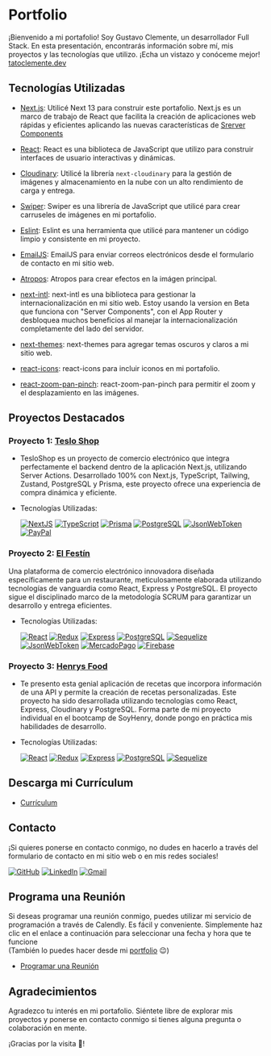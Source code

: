 # Portfolio

¡Bienvenido a mi portafolio! Soy Gustavo Clemente, un desarrollador Full Stack. En esta presentación, encontrarás información sobre mí, mis proyectos y las tecnologías que utilizo.
¡Echa un vistazo y conóceme mejor! [tatoclemente.dev](https://www.tatoclemente.dev/)

## Tecnologías Utilizadas

- [Next.js](https://nextjs.org/): Utilicé Next 13 para construir este portafolio. Next.js es un marco de trabajo de React que facilita la creación de aplicaciones web rápidas y eficientes aplicando las nuevas características de [Srerver Components](https://nextjs.org/docs/app/building-your-application/rendering/server-components)

- [React](https://reactjs.org/): React es una biblioteca de JavaScript que utilizo para construir interfaces de usuario interactivas y dinámicas.

- [Cloudinary](https://cloudinary.com/): Utilicé la librería `next-cloudinary` para la gestión de imágenes y almacenamiento en la nube con un alto rendimiento de carga y entrega.

- [Swiper](https://swiperjs.com/): Swiper es una librería de JavaScript que utilicé para crear carruseles de imágenes en mi portafolio.

- [Eslint](https://eslint.org/): Eslint es una herramienta que utilicé para mantener un código limpio y consistente en mi proyecto.

- [EmailJS](https://www.emailjs.com/): EmailJS para enviar correos electrónicos desde el formulario de contacto en mi sitio web.

- [Atropos](https://github.com/davidkpiano/atropos): Atropos para crear efectos en la imágen principal.

- [next-intl](https://github.com/vinissimus/next-intl): next-intl es una biblioteca para gestionar la internacionalización en mi sitio web. Estoy usando la version en Beta que funciona con "Server Components", con el App Router y desbloquea muchos beneficios al manejar la internacionalización completamente del lado del servidor.

- [next-themes](https://github.com/pacocoursey/next-themes): next-themes para agregar temas oscuros y claros a mi sitio web.

- [react-icons](https://react-icons.github.io/react-icons/): react-icons para incluir iconos en mi portafolio.

- [react-zoom-pan-pinch](https://github.com/ben174/react-zoom-pan-pinch): react-zoom-pan-pinch para permitir el zoom y el desplazamiento en las imágenes.

## Proyectos Destacados

### Proyecto 1: [Teslo Shop](https://tesloshop-gc.vercel.app/)
- TesloShop es un proyecto de comercio electrónico que integra perfectamente el backend dentro de la aplicación Next.js, utilizando Server Actions. Desarrollado 100% con Next.js, TypeScript, Tailwing, Zustand, PostgreSQL y Prisma, este proyecto ofrece una experiencia de compra dinámica y eficiente.
- Tecnologías Utilizadas:
  
  [![NextJS](https://img.shields.io/badge/-Next_JS-000000?logo=nextdotjs&logoColor=white&labelColor=101010)]()
  [![TypeScript](https://img.shields.io/badge/-TypeScript-3178C6?logo=typescript&logoColor=white&labelColor=101010)]()
  [![Prisma](https://img.shields.io/badge/Prisma-3982CE?logo=prisma&logoColor=white&labelColor=101010)]()
  [![PostgreSQL](https://img.shields.io/badge/PostgreSQL-4169E1?logo=postgresql&logoColor=white&labelColor=101010)]()
  [![JsonWebToken](https://img.shields.io/badge/Json_Web_tokens-000000?logo=jsonwebtokens&logoColor=white&labelColor=101010)]()
  [![PayPal](https://img.shields.io/badge/PayPal-003087?logo=paypal&logoColor=white&labelColor=101010)]()
  
### Proyecto 2: [El Festín](https://pf-front-end-grupo3.vercel.app/)
Una plataforma de comercio electrónico innovadora diseñada específicamente para un restaurante, meticulosamente elaborada utilizando tecnologías de vanguardia como React, Express y PostgreSQL. El proyecto sigue el disciplinado marco de la metodología SCRUM para garantizar un desarrollo y entrega eficientes.
- Tecnologías Utilizadas:
  
  [![React](https://img.shields.io/badge/-React.Js-61DAFB?logo=react&logoColor=white&labelColor=101010)]()
  [![Redux](https://img.shields.io/badge/-Redux-764ABC?logo=redux&logoColor=white&labelColor=101010)]()
  [![Express](https://img.shields.io/badge/-Express-000000?logo=express&logoColor=white&labelColor=101010)]()
  [![PostgreSQL](https://img.shields.io/badge/PostgreSQL-4169E1?logo=postgresql&logoColor=white&labelColor=101010)]()
  [![Sequelize](https://img.shields.io/badge/Sequelize-52B0E7?logo=sequelize&logoColor=white&labelColor=101010)]()
  [![JsonWebToken](https://img.shields.io/badge/Json_Web_tokens-000000?logo=jsonwebtokens&logoColor=white&labelColor=101010)]()
  [![MercadoPago](https://img.shields.io/badge/Mercado_Pago-00B1EA?logo=mercadopago&logoColor=white&labelColor=101010)]()
  [![Firebase](https://img.shields.io/badge/Firebase-FFCA28?logo=firebase&logoColor=white&labelColor=101010)]()
  

### Proyecto 3: [Henrys Food](https://henrysfood.netlify.app/)
- Te presento esta genial aplicación de recetas que incorpora información de una API y permite la creación de recetas personalizadas. Este proyecto ha sido desarrollada utilizando tecnologías como React, Express, Cloudinary y PostgreSQL. Forma parte de mi proyecto individual en el bootcamp de SoyHenry, donde pongo en práctica mis habilidades de desarrollo.
- Tecnologías Utilizadas:
  
  [![React](https://img.shields.io/badge/-React.Js-61DAFB?logo=react&logoColor=white&labelColor=101010)]()
  [![Redux](https://img.shields.io/badge/-Redux-764ABC?logo=redux&logoColor=white&labelColor=101010)]()
  [![Express](https://img.shields.io/badge/-Express-000000?logo=express&logoColor=white&labelColor=101010)]()
  [![PostgreSQL](https://img.shields.io/badge/PostgreSQL-4169E1?logo=postgresql&logoColor=white&labelColor=101010)]()
  [![Sequelize](https://img.shields.io/badge/Sequelize-52B0E7?logo=sequelize&logoColor=white&labelColor=101010)]()


## Descarga mi Currículum
- [Currículum](https://www.tatoclemente.dev/cv/Resume_GustavoClemente_Dev_Fullstack.pdf)

## Contacto

¡Si quieres ponerse en contacto conmigo, no dudes en hacerlo a través del formulario de contacto en mi sitio web o en mis redes sociales!

[![GitHub](https://img.shields.io/badge/GitHub-181717?logo=GitHub&logoColor=white&labelColor=101010)](https://github.com/tatoclemente)
[![LinkedIn](https://img.shields.io/badge/LinkedIn-0A66C2?logo=LinkedIn&logoColor=white&labelColor=101010)](https://linkedin.com/in/tatoclemente/)
[![Gmail](https://img.shields.io/badge/Gmail-EA4335?logo=Gmail&logoColor=white&labelColor=101010)](mailto:soytatoclemente@gmail.com?Subject=Contacto%20por%20colaboración)

## Programa una Reunión

Si deseas programar una reunión conmigo, puedes utilizar mi servicio de programación a través de Calendly. Es fácil y conveniente. Simplemente haz clic en el enlace a continuación para seleccionar una fecha y hora que te funcione <br/>(También lo puedes hacer desde mi [portfolio](https://www.tatoclemente.dev/) 😉)

- [Programar una Reunión](https://calendly.com/tatoclemente/meeteng-con-gustavo)

## Agradecimientos

Agradezco tu interés en mi portafolio. Siéntete libre de explorar mis proyectos y ponerse en contacto conmigo si tienes alguna pregunta o colaboración en mente.

¡Gracias por la visita 💙!


